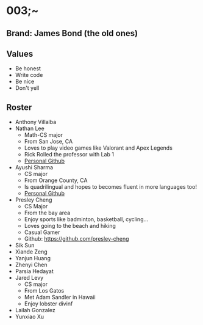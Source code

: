 # 003;~

## Brand: James Bond (the old ones)

## Values
 * Be honest
 * Write code
 * Be nice
 * Don't yell

## Roster
 * Anthony Villalba
 * Nathan Lee
   * Math-CS major
   * From San Jose, CA
   * Loves to play video games like Valorant and Apex Legends
   * Rick Rolled the professor with Lab 1
   * [Personal Github](https://github.com/NathanielLee896)
 * Ayushi Sharma
   * CS major
   * From Orange County, CA
   * Is quadrilingual and hopes to becomes fluent in more languages too!
   * [Personal Github](https://github.com/ayushiatsharma)
 * Presley Cheng
   * CS Major
   * From the bay area
   * Enjoy sports like badminton, basketball, cycling...
   * Loves going to the beach and hiking
   * Casual Gamer
   * Github: https://github.com/presley-cheng
 * Sik Sun
 * Xiande Zeng
 * Yanjun Huang
 * Zhenyi Chen
 * Parsia Hedayat
 * Jared Levy
   * CS major
   * From Los Gatos
   * Met Adam Sandler in Hawaii
   * Enjoy lobster divinf
 * Lailah Gonzalez
 * Yunxiao Xu
